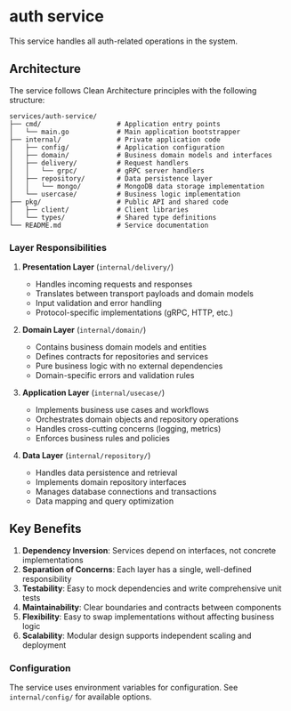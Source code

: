 # auth service

This service handles all auth-related operations in the system.

## Architecture

The service follows Clean Architecture principles with the following structure:

```
services/auth-service/
├── cmd/                   # Application entry points
│   └── main.go            # Main application bootstrapper
├── internal/              # Private application code
│   ├── config/            # Application configuration
│   ├── domain/            # Business domain models and interfaces
│   ├── delivery/          # Request handlers
│   │   └── grpc/          # gRPC server handlers
│   ├── repository/        # Data persistence layer
│   │   └── mongo/         # MongoDB data storage implementation
│   └── usercase/          # Business logic implementation
├── pkg/                   # Public API and shared code
│   ├── client/            # Client libraries
│   └── types/             # Shared type definitions
└── README.md              # Service documentation
```

### Layer Responsibilities

1. **Presentation Layer** (`internal/delivery/`)
   - Handles incoming requests and responses
   - Translates between transport payloads and domain models
   - Input validation and error handling
   - Protocol-specific implementations (gRPC, HTTP, etc.)

2. **Domain Layer** (`internal/domain/`)
   - Contains business domain models and entities
   - Defines contracts for repositories and services
   - Pure business logic with no external dependencies
   - Domain-specific errors and validation rules

3. **Application Layer** (`internal/usecase/`)
   - Implements business use cases and workflows
   - Orchestrates domain objects and repository operations
   - Handles cross-cutting concerns (logging, metrics)
   - Enforces business rules and policies

4. **Data Layer** (`internal/repository/`)
   - Handles data persistence and retrieval
   - Implements domain repository interfaces
   - Manages database connections and transactions
   - Data mapping and query optimization

## Key Benefits

1. **Dependency Inversion**: Services depend on interfaces, not concrete implementations
2. **Separation of Concerns**: Each layer has a single, well-defined responsibility
3. **Testability**: Easy to mock dependencies and write comprehensive unit tests
4. **Maintainability**: Clear boundaries and contracts between components
5. **Flexibility**: Easy to swap implementations without affecting business logic
6. **Scalability**: Modular design supports independent scaling and deployment

### Configuration
The service uses environment variables for configuration. See `internal/config/` for available options.
